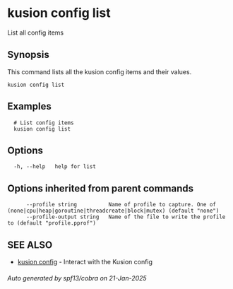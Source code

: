 # kusion config list

List all config items

## Synopsis

This command lists all the kusion config items and their values.

```
kusion config list
```

## Examples

```
  # List config items
  kusion config list
```

## Options

```
  -h, --help   help for list
```

## Options inherited from parent commands

```
      --profile string          Name of profile to capture. One of (none|cpu|heap|goroutine|threadcreate|block|mutex) (default "none")
      --profile-output string   Name of the file to write the profile to (default "profile.pprof")
```

## SEE ALSO

* [kusion config](kusion-config.md)	 - Interact with the Kusion config

###### Auto generated by spf13/cobra on 21-Jan-2025
